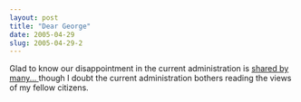 ```yaml
---
layout: post
title: "Dear George"
date: 2005-04-29
slug: 2005-04-29-2
---
```


Glad to know our disappointment in the current administration is  [ shared by many... ](http://deargeorgeletters.blogspot.com/)  though I doubt the current administration bothers reading the views of my fellow citizens.

